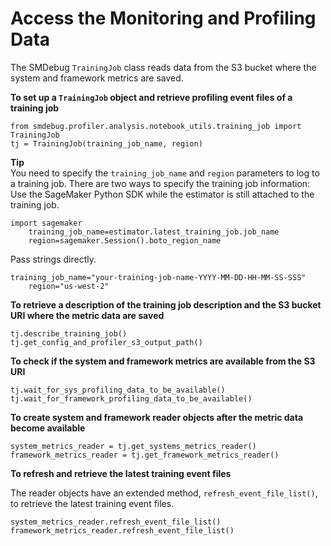 # Access the Monitoring and Profiling Data<a name="debugger-analyze-data-profiling"></a>

The SMDebug `TrainingJob` class reads data from the S3 bucket where the system and framework metrics are saved\. 

**To set up a `TrainingJob` object and retrieve profiling event files of a training job**

```
from smdebug.profiler.analysis.notebook_utils.training_job import TrainingJob
tj = TrainingJob(training_job_name, region)
```

**Tip**  
You need to specify the `training_job_name` and `region` parameters to log to a training job\. There are two ways to specify the training job information:   
Use the SageMaker Python SDK while the estimator is still attached to the training job\.  

  ```
  import sagemaker
      training_job_name=estimator.latest_training_job.job_name
      region=sagemaker.Session().boto_region_name
  ```
Pass strings directly\.  

  ```
  training_job_name="your-training-job-name-YYYY-MM-DD-HH-MM-SS-SSS"
      region="us-west-2"
  ```

**To retrieve a description of the training job description and the S3 bucket URI where the metric data are saved**

```
tj.describe_training_job()
tj.get_config_and_profiler_s3_output_path()
```

**To check if the system and framework metrics are available from the S3 URI**

```
tj.wait_for_sys_profiling_data_to_be_available()
tj.wait_for_framework_profiling_data_to_be_available()
```

**To create system and framework reader objects after the metric data become available**

```
system_metrics_reader = tj.get_systems_metrics_reader()
framework_metrics_reader = tj.get_framework_metrics_reader()
```

**To refresh and retrieve the latest training event files**

The reader objects have an extended method, `refresh_event_file_list()`, to retrieve the latest training event files\.

```
system_metrics_reader.refresh_event_file_list()
framework_metrics_reader.refresh_event_file_list()
```